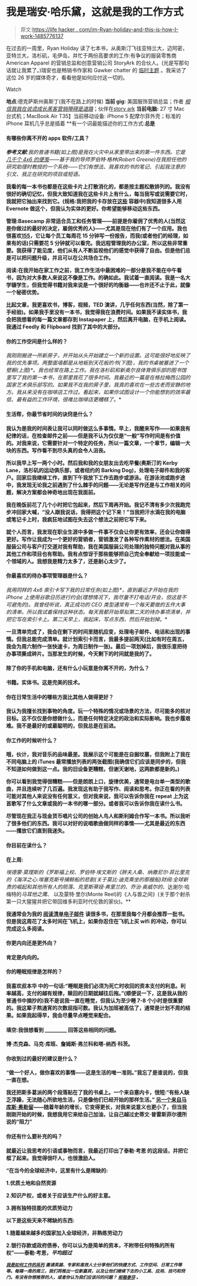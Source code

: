 # 我是瑞安·哈乐黛，这就是我的工作方式

> 原文:[https://life hacker . com/im-Ryan-holiday-and-this-is-how-I-work-1485776137](https://lifehacker.com/im-ryan-holiday-and-this-is-how-i-work-1485776137)

在过去的一周里，Ryan Holiday 读了七本书，从奥斯汀飞往亚特兰大，迈阿密，亚特兰大，洛杉矶，毛伊岛，并忙于两份高要求的工作:有争议的服装零售商 American Apparel 的营销总监和创意营销公司 StoryArk 的合伙人。(光是写那句话就让我累了。)瑞安也是畅销书作家和 Gawker chatter 的 [临时主题](http://gawker.com/5860826/tucker-max-and-dov-charney-together-in-a-single-book) 。我采访了这位 26 岁的媒体奇才，看看他是如何应付这一切的。

Watch

**地点**:德克萨斯州奥斯丁(我不在路上的时候)
**当前 gig:** 美国服饰营销总监；作者 [*相信我我在说谎*](https://www.amazon.com/dp/1591846285?asc_campaign=InlineText&asc_refurl=https://lifehacker.com/im-ryan-holiday-and-this-is-how-i-work-1485776137&asc_source=&linkCode=ogi&psc=1&smid=ATVPDKIKX0DER&tag=kinjalifehackerlink-20&th=1)*[*成长黑客营销*](http://www.amazon.com/Growth-Hacker-Marketing-Primer-Advertising/dp/B00F94Y396/ref=la_B007LUHFH8_1_3?asc_campaign=InlineText&asc_refurl=https://lifehacker.com/im-ryan-holiday-and-this-is-how-i-work-1485776137&asc_source=&ie=UTF8&qid=1387388480&s=books&sr=1-3&tag=kinjalifehackerlink-20)*[*障碍是道路*](http://www.amazon.com/The-Obstacle-Way-Adversity-Advantage/dp/1591846358?asc_campaign=InlineText&asc_refurl=https://lifehacker.com/im-ryan-holiday-and-this-is-how-i-work-1485776137&asc_source=&tag=kinjalifehackerlink-20)；伙伴在[story ark](http://storyarkcreative.com/)
**当前电脑:** 27 寸 Mac 台式机；MacBook Air
T35】当前移动设备: iPhone 5 配摩尔菲外壳；标准的 iPhone 耳机几乎总是插着
**有一个词最能描述你的工作方式:**总是**

#### **有哪些你离不开的 apps 软件/工具？**

****参考文献**:我的普通书籍*(如上图)*是我在火灾中从家里带出来的第一件东西。它是 [几千个 4x6 的便笺](http://thoughtcatalog.com/ryan-holiday/2013/08/how-and-why-to-keep-a-commonplace-book/)——基于我的导师罗伯特·格林(Robert Greene)在我担任他的研究助理时教授的一个系统——它们有想法、我喜欢的书的笔记、引起我注意的引文、我正在研究的项目或短语。**

**我看的每一本书也都是在这些卡片上打散消化的，都是按主题松散排列的。我没有很好的确切记忆，但我大致知道我在这些卡片上有什么，每当我写或说需要它时，我就把它抽出来找到它。(规格:我把我的卡存放在[这些](http://www.amazon.com/Vaultz-4x6-Index-Black-VZ01171/dp/B000GP0Z68/?asc_campaign=InlineText&asc_refurl=https://lifehacker.com/im-ryan-holiday-and-this-is-how-i-work-1485776137&asc_source=&tag=kinjalifehackerlink-20) 容器中)我知道很多人用 Evernote 做这个，但我认为实体的更好。你希望能够移动这些东西。**

**管理:Basecamp 非常适合员工和任务管理——前提是你雇佣了优秀的人(当然这是你做过的最好的决定，雇佣优秀的人)——尤其是现在他们有了一个应用。我也很喜欢[155](http://15five.com/)，它让每个员工每周花 15 分钟写一份报告，而我(或者他们的经理，如果有的话)只需要花 5 分钟就可以看完。我远程管理我的办公室，所以这些非常重要。我获得了能见度，他们从有人不断监视他们的感觉中获得了自由。但是他们总是可以把问题升级，并且可以在公共场合工作。**

**阅读:在我开始在家工作之前，我工作生活中最困难的一部分是我不能在中午看书，因为对大多数人来说这不像是工作。的确如此。我试着一直阅读。我是一名大学辍学生，但我觉得书籍对我来说是一个很好的均衡器——也许还不止于此，就像一个秘密优势。**

**比起文章，我更喜欢书，博客，视频，TED 演讲，几乎任何东西(当然，除了第一手经验)。如果我手里没有一本书，我觉得我在浪费时间。如果我不读实体书，我会把我想看的每一篇文章都存到 Instapaper 上，然后离开电脑，在手机上阅读。我通过 Feedly 和 Flipboard 找到了其中的大部分。**

#### **你的工作空间是什么样的？**

**我刚刚搬进一所新房子，并开始从头开始建立一个新的设置。这可能很好地反映了我的优先事项。两整面墙都是从地板到天花板的书*(下图)*，我的书桌被塞进了一个壁橱*(上图)*。我也经常在路上工作。我在洛杉矶和新奥尔良体育俱乐部的图书馆里写了我的第一本书，在那里我花了很多时间。我最近的一篇是在格拉梅西公园的国家艺术俱乐部写的。如果我不在我的房子里，我真的喜欢在一些古老而安静的地方。我从来没有在咖啡店工作过。看起来，如果你试图设计一个你能想到的效率最低、最有益的工作环境，很难比咖啡店更糟糕了。**

#### **生活帮，你最节省时间的诀窍是什么？**

**我认为是我的时间表让我可以同时做这么多事情。早上，我醒来写作——如果我有纪律的话，在检查邮件之前——但是我不认为仅仅是“一般”写作时间是有价值的。对我来说，它需要针对一个特定的任务，所以一篇文章，一个章节，编辑一大块的东西。写作看不到尽头真的会令人沮丧。**

**所以我早上写一两个小时。然后我和我的女朋友出去吃早餐(奥斯汀的 Kerby Lane，洛杉矶的运动俱乐部，或者纽约的 Barking Dog)，处理电子邮件和我的客户。回家后我继续工作，直到下午我放下工作去跑步或游泳。在游泳池或跑步途中，我发现无论我之前遇到了什么棘手的问题——无论是写作还是与工作相关的问题，解决方案都会神奇地出现在我面前。**

**我在晚饭前花了几个小时把它包起来，然后下周再开始。我记不清有多少次我跑完步冲回家大喊，“没人跟我说话，我得把这个记下来！”当我把汗水滴在我的电脑或笔记卡上时，我疯狂地试图在失去这个想法之前把它写下来。**

**就个人而言，我发现在职业生涯中多做一件事不仅会让你更有效率，还会让你做得更好。写作让我成为一个更好的营销者，营销激发了各种写作素材的想法。在美国服装公司与客户打交道对我有帮助，我在美国服装公司处理的独特问题对我从事的其他工作和项目也有帮助。我有点惊讶于那些能够把自己完全奉献给一项技能或一个领域的人。我想我是精力太多了，还是耐心太少了。**

#### **你最喜欢的待办事项管理器是什么？**

**我用同样的 4x6 索引卡写下我的日常任务*(如上图)*，直到最近才开始在我的 iPhone 上使用谷歌日历进行约会(理想情况下，我尽量不打电话/开会，但这是不可避免的)。我曾经听说，真正成功的 CEO 类型通常有一个每天要做的五件大事的清单。所以我试着保持这种状态。每天我都开始草拟第二天的待办事项清单，并把它写在索引卡上。第二天早上，我起床，写点东西，然后开始划掉。**

**一旦清单完成了，我会在剩下的时间里随机应变，处理电子邮件、电话和出现的事情。但我总能完成清单。就计划索引卡而言，我最多提前两天(比如有时在周五，我会为周六制作一张快速卡，为周日制作一张)。最后一项划掉后，我很乐意把待办事项撕成碎片。当那发生的时候，今天剩下的时间就是我的了。**

#### **除了你的手机和电脑，还有什么小玩意是你离不开的，为什么？**

**书籍。实体书。这是完美的技术。**

#### **你在日常生活中的哪些方面比其他人做得更好？**

**我认为我擅长找到事物的角度。玩一个特殊的情况或场景的方法，尽可能多的核对目标。这不仅仅是你想做什么，而是任何特定决定的政治和实际影响。我也步履艰难。我不是最好的或最聪明的，但我总是在前进。**

#### **你工作的时候听什么？**

**哦，伙计，我对音乐的品味最差。我展示这个可能是在自掘坟墓，但我附上了我在不同电脑上的 iTunes 最常播放列表的两张截图(我确信它们应该是同步的，但我不知道如何做到这一点。我的旧设备更糟糕，但谢天谢地，这两款都是新的。)**

**你可以看到我觉得很糟糕——但是朗朗上口，旋律优美，通常是电台单一类型的歌曲，并且连续听了几百遍。我发现这有助于我写作、阅读和思考。你正在看的列表可能对其他人来说没有任何意义，但对我来说，我可以告诉你我在 repeat 上为这首歌写了什么文章或我的一本书的哪一部分。或者我可以告诉你我在读什么书。**

**尽管现在我正与现金货币唱片公司的创始人鸟人和斯利姆合作写一本书。所以我听了很多他们的东西。我可以对好的说唱歌曲做同样的事情——尤其是最近的东西——播放它们直到我迷失。**

#### **你目前在读什么？**

**在上周:**

***埃德蒙·莫理斯的《罗斯福上校*、罗伯特·埃文斯的《胖夫人桑、纳撒尼尔·菲比里克的《海洋之心:埃塞克斯号捕鲸船的悲剧(关于莫比·迪克乘坐的那艘船)*财阀:全球新贵的崛起和其他所有人的陨落*、克里斯蒂娅·弗里兰的*、乔治·奥威尔的*、达谢尔·哈梅特的*马耳他之鹰*、 以及蒙特·里尔(Monte Reel)的《人与兽之间》(关于那个射杀第一只大猩猩并把它带回维多利亚时代伦敦的家伙)。**

**我通常会为我的 [阅读清单电子邮件](http://www.ryanholiday.net/reading-newsletter/) 读很多书，在那里我每个月都会推荐一批书。但是我这周花了太多时间在飞机上，如果你忍住在飞机上买 wifi 的冲动，你可以完成这么多阅读。**

#### **你更内向还是更外向？**

**肯定是内向的。**

#### **你的睡眠规律是怎样的？**

**我喜欢叔本华 中的一句话:“睡眠是我们必须为死亡时收回的资本支付的利息。利率越高，支付的越有规律，赎回的日期就越往后拖。”(顺便说一下，这是我从我的普通书中摘抄的)我不是说我一直在睡觉，但我认为至少睡 7-8 个小时是很重要的。我这辈子熬通宵的次数屈指可数。我认为加班被高估了，通常是计划不周的结果。如果我起得早，我会尽量早点睡觉来配合。**

#### **填空:我很想看到 _________ 回答这些相同的问题。**

**博·杰克森、马克·库班、詹姆斯·弗兰科和塔-纳西·科茨。**

#### **你收到过的最好的建议是什么？**

**“做一个好人，做你喜欢的事情——这是生活的唯一准则。”我忘了是谁说的，但我一直在想。**

**我还把斯多葛派的两个段落贴在了我的书桌上。一个来自塞内卡，很短:“有些人缺乏浮躁，无法随心所欲地生活，只是像他们已经开始的那样生活。” [另一个来自马库斯·奥勒留](http://www.ryanholiday.net/motivation/)——随着年龄的增长，它变得更长，对我来说意义也更小了，但当我刚刚开始的时候，我想我用它来给自己加油，让自己越过史蒂文·普雷斯菲尔德所说的“阻力”**

#### **你还有什么要补充的吗？**

**就最近让我思考的引语或事物而言，我最近打印出了泰勒·考恩 的这段话，并把它框了起来。我觉得很吓人，也很激励人。**

**“在当今的全球经济中，这里有什么是稀缺的:**

**1.优质土地和自然资源**

**2.知识产权，或者关于应该生产什么的好主意。**

**3.拥有独特技能的优质劳动力**

**以下是这些天来不稀缺的东西:**

**1.随着越来越多的国家加入全球经济，非熟练劳动力**

**2.银行存款或政府债券，你可以认为是简单的资本，不附带任何特殊的所有权”——泰勒·考恩，*平均超过***

**<small></small>*[<small>*我是如何工作的系列*</small>](http://lifehacker.com/how-i-work/) <small>*邀请英雄、专家和高效人士分享他们的快捷方式、工作空间、日常工作等等。每隔一周的周三，我们将推出一位新嘉宾，以及让他们继续下去的小工具、应用、技巧和窍门。有没有你想推荐的人，或者你认为我们应该问的问题？*</small> [<small>*邮箱泰莎*</small>](https://mail.google.com/mail/?view=cm&fs=1&tf=1&to=tessa@lifehacker.com) <small>*。*</small>***